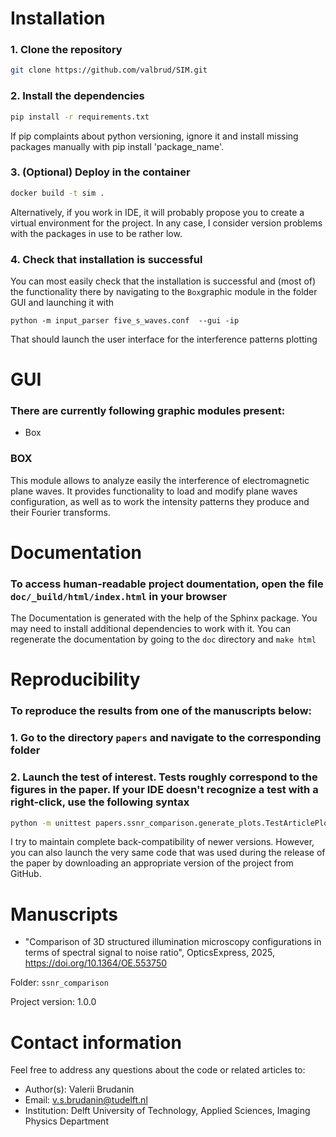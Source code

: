 # Installation
### 1. Clone the repository
```bash
git clone https://github.com/valbrud/SIM.git
```
### 2. Install the dependencies
```bash
pip install -r requirements.txt
```
If pip complaints about python versioning, ignore it and install missing packages manually with pip install 'package_name'. 

### 3. (Optional) Deploy in the container
```bash
docker build -t sim .
```
Alternatively, if you work in IDE, it will probably propose you to create a virtual environment for the project. In any case, I consider version problems with the packages in use to be rather low. 

### 4. Check that installation is successful   
You can most easily check that the installation is successful and (most of) the functionality there by navigating to the `Box`graphic module in the folder GUI and launching it with

`python -m input_parser five_s_waves.conf  --gui -ip`  

 That should launch the user interface for the interference patterns plotting

# GUI
### There are currently following graphic modules present: 
- Box

### BOX
This module allows to analyze easily the interference of electromagnetic plane waves. It provides functionality to load and modify plane waves configuration, as well as to work the intensity patterns they produce and their Fourier transforms.


# Documentation
### To access human-readable project doumentation, open the file `doc/_build/html/index.html` in your browser
 The Documentation is generated with the help of the Sphinx package. You may need to install additional dependencies to work with it. You can regenerate the documentation by going to the `doc` directory and `make html`

# Reproducibility
### To reproduce the results from one of the manuscripts below:
### 1. Go to the directory `papers` and navigate to the corresponding folder
### 2. Launch the test of interest. Tests roughly correspond to the figures in the paper. If your IDE doesn't recognize a test with a right-click, use the following syntax 
```bash
python -m unittest papers.ssnr_comparison.generate_plots.TestArticlePlots.test_ring_averaged_ssnr 
```
I try to maintain complete back-compatibility of newer versions. However,  you can also launch the very same code that was used during the release of the paper by downloading an appropriate version of the project from GitHub.

# Manuscripts
- "Comparison of 3D structured illumination microscopy configurations in terms of spectral signal to noise ratio", OpticsExpress, 2025, https://doi.org/10.1364/OE.553750

Folder: `ssnr_comparison` 

Project version: 1.0.0

# Contact information
Feel free to address any questions about the code or related articles to:
- Author(s): Valerii Brudanin
- Email: v.s.brudanin@tudelft.nl
- Institution: Delft University of Technology, Applied Sciences, Imaging Physics Department